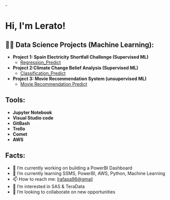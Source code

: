 -<h1>Hi, I'm Lerato!

<h2>👨‍💻 Data Science Projects (Machine Learning):</h2>

- <b>Project 1: Spain Electricity Shortfall Challenge (Supervised ML)</b>
  - [Regression_Predict](https://github.com/Team-team19/Regression_Predict.git)
- <b>Project 2:Climate Change Belief Analysis (Supervised ML)</b>
  - [Classification_Predict](https://github.com/Classification-Team-CW5/Team-CW5-Notebook.git)</b>
- <b>Project 3: Movie Recommendation System (unsupervised ML)</b>
  - [Movie Recommendation Predict](https://github.com/Team-JS4/Team-JS4-Notebook.git)

<h2>Tools:</h2>

- <b>Jupyter Notebook</b>
- <b>Visual Studio code</b>
- <b>GitBash</b>
- <b>Trello</b>
- <b>Comet</b>
- <b>AWS</b>

<h2>Facts:</h2>

- 🔭 I’m currently working on building a PowerBI Dashboard
- 🌱 I’m currently learning SSMS, PowerBI, AWS, Python, Machine Learning
- 📫 How to reach me: [lrafapa96@gmail](https://leratogmail.com//)
- 👀 I’m interested in SAS & TeraData
- 👯 I’m looking to collaborate on new opportunities

<!---
LeratoLira2/LeratoLira2 is a ✨ special ✨ repository because its `README.md` (this file) appears on your GitHub profile.
You can click the Preview link to take a look at your changes.
--->
